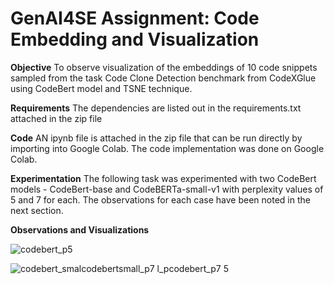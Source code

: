 # GenAI4SE Assignment: Code Embedding and Visualization

**Objective**
To observe visualization of the embeddings of 10 code snippets sampled from the task Code Clone Detection benchmark from CodeXGlue using CodeBert model and TSNE technique. 

**Requirements**
The dependencies are listed out in the requirements.txt attached in the zip file

**Code**
AN ipynb file is attached in the zip file that can be run directly by importing into Google Colab. The code implementation was done on Google Colab.

**Experimentation**
The following task was experimented with two CodeBert models - CodeBert-base and CodeBERTa-small-v1 with perplexity values of 5 and 7 for each. The observations for each case have been noted in the next section.

**Observations and Visualizations**

![codebert_p5](https://github.com/pankajthakurncsu/GenAI4SE_Assignment1/assets/142834390/2ee47b27-5c24-4edd-9354-7240358aa725)

![codebert_smal![codebertsmall_p7](https://github.com/pankajthakurncsu/GenAI4SE_Assignment1/assets/142834390/04690eb9-3226-4b2e-b2ef-69064a5ab17e)
l_p![codebert_p7](https://github.com/pankajthakurncsu/GenAI4SE_Assignment1/assets/142834390/61f1c58e-ddc6-4da6-b89d-418d3d8e9a5e)
5](https://github.com/pankajthakurncsu/GenAI4SE_Assignment1/assets/142834390/ed819f89-67eb-4024-84d5-746789f23b58)
